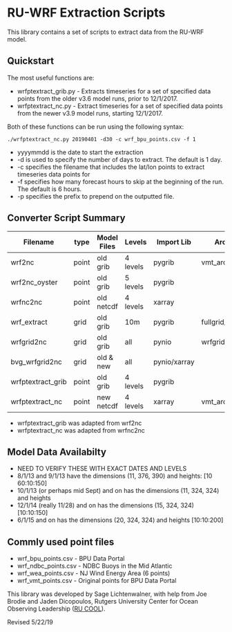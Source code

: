# RU-WRF Extraction Scripts
This library contains a set of scripts to extract data from the RU-WRF model.

## Quickstart
The most useful functions are:
* wrfptextract_grib.py - Extracts timeseries for a set of specified data points from the older v3.6 model runs, prior to 12/1/2017.
* wrfptextract_nc.py - Extract timeseries for a set of specified data points from the newer v3.9 model runs, starting 12/1/2017.

Both of these functions can be run using the following syntax:

`./wrfptextract_nc.py 20190401 -d30 -c wrf_bpu_points.csv -f 1`

* yyyymmdd is the date to start the extraction
* -d is used to specify the number of days to extract.  The default is 1 day.
* -c specifies the filename that includes the lat/lon points to extract timeseries data points for
* -f specifies how many forecast hours to skip at the beginning of the run.  The default is 6 hours.
* -p specifies the prefix to prepend on the outputted file.


## Converter Script Summary

| Filename          | type  | Model Files| Levels   | Import Lib   | Archive     |
|-------------------|-------|------------|----------|--------------|-------------|
| wrf2nc            | point | old grib   | 4 levels | pygrib       | vmt_archive_old |
| wrf2nc_oyster     | point | old grib   | 5 levels | pygrib       |             |
| wrfnc2nc          | point | old netcdf | 4 levels | xarray       |             |
| wrf_extract       | grid  | old grib   | 10m      | pygrib       | fullgrid_archive |
| wrfgrid2nc        | grid  | old grib   | all      | pynio        | wrfgrid_archive |
| bvg_wrfgrid2nc    | grid  | old & new  | all      | pynio/xarray |             |
| wrfptextract_grib | point | old grib   | 4 levels | pygrib       |             |
| wrfptextract_nc   | point | new netcdf | 4 levels | xarray       | vmt_archive |


* wrfptextract_grib was adapted from wrf2nc
* wrfptextract_nc was adapted from wrfnc2nc


## Model Data Availabilty
* NEED TO VERIFY THESE WITH EXACT DATES AND LEVELS
* 8/1/13 and 9/1/13 have the dimensions (11, 376, 390) and heights: [10 60:10:150]
* 10/1/13 (or perhaps mid Sept) and on has the dimensions (11, 324, 324) and heights
* 12/1/14 (really 11/28) and on has the dimensions (15, 324, 324)     [10:10:150]
* 6/1/15 and on has the dimensions (20, 324, 324) and heights [10:10:200]


## Commly used point files
* wrf_bpu_points.csv - BPU Data Portal 
* wrf_ndbc_points.csv - NDBC Buoys in the Mid Atlantic
* wrf_wea_points.csv - NJ Wind Energy Area (6 points)
* wrf_vmt_points.csv - Original points for BPU Data Portal


This library was developed by Sage Lichtenwalner, with help from Joe Brodie and Jaden Dicopoulos, Rutgers University Center for Ocean Observing Leadership ([RU COOL](https://rucool.marine.rutgers.edu)).


Revised 5/22/19